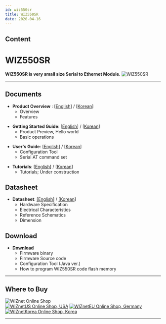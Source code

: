 ```yaml
---
id: wiz550sr
title: WIZ550SR
date: 2020-04-16
---
```


## Content

# WIZ550SR

**WIZ550SR is very small size Serial to Ethernet Module.**
![WIZ550SR](/products/wiz550sr/wiz550sr_ds/wiz550sr.png%20)

-----

## Documents

  - **Product Overview** :
    [[English](Overview-[EN].md)] /
    [[Korean](Overview-[KO].md)]
      - Overview
      - Features

<!-- end list -->

  - **Getting Started Guide**:
    [[English](Getting_Started-[EN].md)] /
    [[Korean](Getting_Started-[KO].md)]
      - Product Preview, Hello world
      - Basic operations

<!-- end list -->

  - **User's Guide**:
    [[English](User's_Manual(Programmer's_Guide)-[EN].md)] /
    [[Korean](User's_Manual(Programmer's_Guide)-[KO].md)]
      - Configuration Tool
      - Serial AT command set

<!-- end list -->

  - **Tutorials**:
    [[English](ATcommand_Tutorial-[EN].md)] /
    [[Korean](ATcommand_Tutorial-[KO].md)]
      - Tutorials; Under construction


## Datasheet

  - **Datasheet**: 
  [\[English](/products/wiz550sr/wiz550sr_ds_en)\] /
    [\[Korean](/products/wiz550sr/wiz550sr_ds_kr)\] 
      - Hardware Specification
      - Electrical Characteristics
      - Reference Schematics
      - Dimension

## Download

  - **[Download](Download.md)**
      - Firmware binary
      - Firmware Source code 
      - Configuration Tool (Java ver.)
      - How to program WIZ550SR code flash memory

-----

## Where to Buy

![WIZnet Online Shop](/products/w5500/buynow.png)  
[![WIZnetUS Online Shop,
USA](/products/w5500/w5500_evb/icons/dollar.png)](http://www.shopwiznet.com/)
[![WIZnetEU Online Shop,
Germany](/products/w5500/w5500_evb/icons/european-euro.png)](http://shop.wiznet.eu/)
[![WIZnetKorea Online Shop,
Korea](/products/w5500/w5500_evb/icons/won.png)](http://shop.wiznet.co.kr/)

-----
